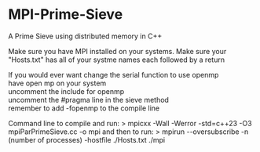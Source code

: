 
# MPI-Prime-Sieve
<p>A Prime Sieve using distributed memory in C++ 
</p>
<p>Make sure you have MPI installed on your systems.
Make sure your "Hosts.txt" has all of your systme names each followed by a return
</p>
<p>If you would ever want change the serial function to use openmp<br>
have open mp on your system<br>
uncomment the include for openmp<br>
uncomment the #pragma line in the sieve method<br>
remember to add -fopenmp to the compile line<br>
</p>
<p>Command line to compile and run:
> mpicxx -Wall -Werror -std=c++23 -O3 mpiParPrimeSieve.cc -o mpi
and then to run:
> mpirun --oversubscribe -n (number of processes) -hostfile ./Hosts.txt ./mpi
</p>